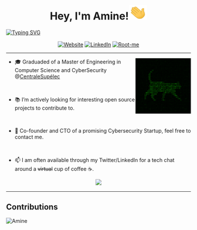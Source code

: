 <h1 align="center">
    <strong>
        Hey, I'm Amine!<img src="assets/hello.gif" alt="hi"  width=50 height=40 />
    </strong>
</h1>

[![Typing SVG](https://readme-typing-svg.herokuapp.com/?center=true&vCenter=true&color=32a83a&height=100&width=1000&lines=Always+learning+new+things...;Full-stack+web+and+mobile+developer+🖥;Open+source+lover+🚀;Feel+free+to+connect+to+me+📫)](https://github.com/qbecb1zen)

<p align="center">

 <a  align="center" href="https://twitter.com/LouzarAmine">
 <img align="center"  alt="Website" src="https://img.shields.io/badge/-Twitter-222222?style=flat-square&logo=twitter&logoColor=white&link=https://twitter.com/AmineLz98"></a> 
 <a href="https://www.linkedin.com/in/aminelouzar" align="center" >
 <img align="center"  alt="LinkedIn" src="https://img.shields.io/badge/-LinkedIn-222222?style=flat-square&logo=Linkedin&logoColor=white&link=https://www.linkedin.com/in/aminelouzar"></a>
 <a href="https://www.root-me.org/qbecb1Zen-555192" align="center" >
 <img align="center"  alt="Root-me" src="https://img.shields.io/badge/-RootMe-222222?style=flat-square&logo=SpringSecurity&logoColor=white&link=https://www.root-me.org/qbecb1Zen-555192"></a>
 
 </p>

---

<a href=""><img width="30%" align="right" alt="Github" src="./assets/cat.gif" /></a>



- 🎓 Graduaded of a Master of Engineering in Computer Science and CyberSecurity @<a href="https://www.centralesupelec.fr" target="_blank">CentraleSupélec</a>

<br/>

- 📚 I’m actively looking for interesting open source projects to contribute to.

<br/>

- 👯 Co-founder and CTO of a promising Cybersecurity Startup, feel free to contact me.

<br/>

- 📫 I am often available through my Twitter/LinkedIn for a tech chat around a ~~virtual~~ cup of coffee ☕.

<div align="center">

![](https://komarev.com/ghpvc/?username=qbecb1zen)

</div>

---

## Contributions



![Amine](https://github-readme-activity-graph.vercel.app/graph?username=qbecb1zen&bg_color=fffff0&color=708090&line=24292e&point=24292e&area=true&hide_border=true) 

